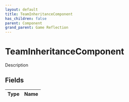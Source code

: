 ```yaml
---
layout: default
title: TeamInheritanceComponent
has_children: false
parent: Component
grand_parent: Game Reflection
---
```

# TeamInheritanceComponent
Description 

## Fields
| Type | Name |
|:-------------|:--------------|
